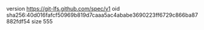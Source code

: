 version https://git-lfs.github.com/spec/v1
oid sha256:40d016fafcf50969b819d7caaa5ac4ababe3690223ff6729c866ba87882fdf54
size 555

